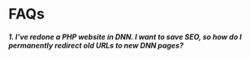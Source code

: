 # FAQs

##### 1. I've redone a PHP website in DNN. I want to save SEO, so how do I permanently redirect old URLs to new DNN pages?